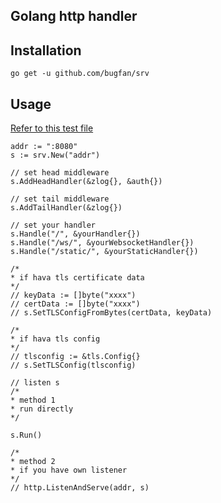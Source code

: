## Golang http handler

## Installation
```
go get -u github.com/bugfan/srv
```

## Usage
[Refer to this test file](https://github.com/bugfan/srv/blob/master/srv_test.go "test file")

```
addr := ":8080"
s := srv.New("addr")

// set head middleware
s.AddHeadHandler(&zlog{}, &auth{})

// set tail middleware
s.AddTailHandler(&zlog{})

// set your handler
s.Handle("/", &yourHandler{})
s.Handle("/ws/", &yourWebsocketHandler{})
s.Handle("/static/", &yourStaticHandler{})

/*
* if hava tls certificate data
*/
// keyData := []byte("xxxx")
// certData := []byte("xxxx")
// s.SetTLSConfigFromBytes(certData, keyData)

/*
* if hava tls config
*/
// tlsconfig := &tls.Config{}
// s.SetTLSConfig(tlsconfig)

// listen s
/*
* method 1
* run directly
*/

s.Run()

/*
* method 2
* if you have own listener
*/
// http.ListenAndServe(addr, s)

```
